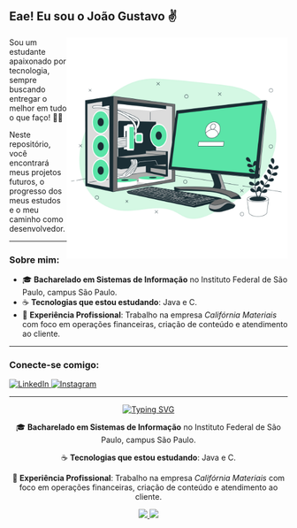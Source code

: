 ## Eae! Eu sou o João Gustavo ✌️

<img src="image.png" alt="ilustração de um computador" width="400px" align="right">

Sou um estudante apaixonado por tecnologia, sempre buscando entregar o melhor em tudo o que faço! 🎯💪

Neste repositório, você encontrará meus projetos futuros, o progresso dos meus estudos e o meu caminho como desenvolvedor.

---

### Sobre mim:

- 🎓 **Bacharelado em Sistemas de Informação** no Instituto Federal de São Paulo, campus São Paulo.
- ☕ **Tecnologias que estou estudando**: Java e C.
- 💼 **Experiência Profissional**: Trabalho na empresa *Califórnia Materiais* com foco em operações financeiras, criação de conteúdo e atendimento ao cliente.

---

### Conecte-se comigo:

<p align="left">
  <a href="https://www.linkedin.com/in/joão-gustavo-dos-santos/" title="LinkedIn">
    <img src="https://img.shields.io/badge/-Linkedin-0e76a8?style=flat-square&logo=Linkedin&logoColor=white" alt="LinkedIn" />
  </a>
  <a href="https://www.instagram.com/_joaogus_/" title="Instagram">
    <img src="https://img.shields.io/badge/-Instagram-DF0174?style=flat-square&labelColor=DF0174&logo=instagram&logoColor=white" alt="Instagram" />
  </a>
</p>

---

<p align="center">
  <a href="https://git.io/typing-svg">
    <img src="https://readme-typing-svg.demolab.com?font=Fira+Code&weight=600&size=25&pause=1000&color=ffffff&random=false&width=435&height=40&lines=Ol%C3%A1%2C+eu+sou+João+Gustavo!+%E2%98%95%F0%9F%92%BB%F0%9F%8C%9" alt="Typing SVG">
  </a>
</p>

<div align="center">
  
🎓 **Bacharelado em Sistemas de Informação** no Instituto Federal de São Paulo, campus São Paulo.

☕ **Tecnologias que estou estudando**: Java e C.

💼 **Experiência Profissional**: Trabalho na empresa *Califórnia Materiais* com foco em operações financeiras, criação de conteúdo e atendimento ao cliente.

</div>
<div align="center">
  <a href="https://github.com/joaogust">
  <img height="150em" src="https://github-readme-stats.vercel.app/api?username=joaogust&show_icons=true&theme=dark&include_all_commits=true&count_private=true"/>
  <img height="150em" src="https://github-readme-stats.vercel.app/api/top-langs/?username=joaogust&layout=compact&langs_count=7&theme=dark"/>
</div>
    
